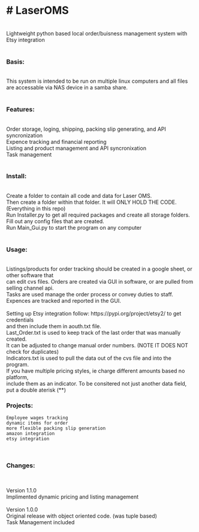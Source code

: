 <h1># LaserOMS</h1><br>
Lightweight python based local order/buisness management system with Etsy integration<br>
<br>
<h3>Basis:</h3><br>
This system is intended to be run on multiple linux computers and all files are accessable via NAS device in a samba share.<br>
<br>
<h3>Features:</h3><br>
Order storage, loging, shipping, packing slip generating, and API syncronization<br>
Expence tracking and financial reporting<br>
Listing and product management and API syncronixation<br>
Task management<br>
<br>
<h3>Install:</h3><br>
Create a folder to contain all code and data for Laser OMS. <br>
Then create a folder within that folder. It will ONLY HOLD THE CODE. (Everything in this repo)<br>
Run Installer.py to get all required packages and create all storage folders.<br>
Fill out any config files that are created.<br>
Run Main_Gui.py to start the program on any computer<br>
<br>
<h3>Usage:</h3><br>
Listings/products for order tracking should be created in a google sheet, or other software that<br>
can edit cvs files. Orders are created via GUI in software, or are pulled from selling channel api.<br>
Tasks are used manage the order process or convey duties to staff. <br>
Expences are tracked and reported in the GUI.<br>
<br>
Setting up Etsy integration follow: https://pypi.org/project/etsy2/ to get credentials<br>
and then include them in aouth.txt file.<br>
Last_Order.txt is used to keep track of the last order that was manually created.<br>
It can be adjusted to change manual order numbers. (NOTE IT DOES NOT check for duplicates)<br>
Indicators.txt is used to pull the data out of the cvs file and into the program.<br>
If you have multiple pricing styles, ie charge different amounts based no platform,<br>
include them as an indicator. To be consitered not just another data field, put a double aterisk (**)<br>
<h3>Projects:</h3>

    Employee wages tracking 
    dynamic items for order
    more flexible packing slip generation
    amazon integration
    etsy integration
<br>
<h3> Changes:</h3><br>

Version 1.1.0<br>
    Implimented dynamic pricing and listing management<br>
<br>
Version 1.0.0<br>
    Original release with object oriented code. (was tuple based)<br>
    Task Management included<br>